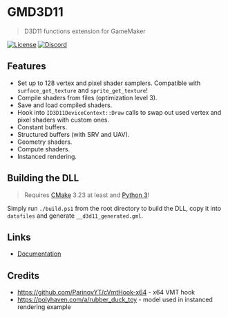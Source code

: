 # GMD3D11

> D3D11 functions extension for GameMaker

[![License](https://img.shields.io/github/license/blueburncz/GMD3D11)](LICENSE)
[![Discord](https://img.shields.io/discord/298884075585011713?label=Discord)](https://discord.gg/ep2BGPm)

## Features

* Set up to 128 vertex and pixel shader samplers. Compatible with `surface_get_texture` and `sprite_get_texture`!
* Compile shaders from files (optimization level 3).
* Save and load compiled shaders.
* Hook into `ID3D11DeviceContext::Draw` calls to swap out used vertex and pixel shaders with custom ones.
* Constant buffers.
* Structured buffers (with SRV and UAV).
* Geometry shaders.
* Compute shaders.
* Instanced rendering.

## Building the DLL

> Requires [CMake](https://cmake.org/) 3.23 at least and [Python 3](https://www.python.org/downloads/)!

Simply run `./build.ps1` from the root directory to build the DLL, copy it into `datafiles` and generate
`__d3d11_generated.gml`.

## Links

* [Documentation](https://blueburn.cz/gmd3d11/docs)

## Credits

* <https://github.com/ParinovYT/cVmtHook-x64> - x64 VMT hook
* <https://polyhaven.com/a/rubber_duck_toy> - model used in instanced rendering example
